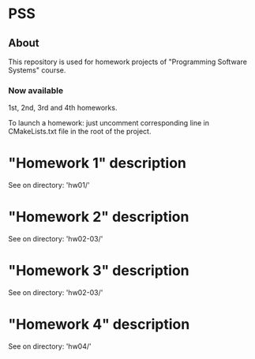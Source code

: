 # PSS
## About

This repository is used for homework projects of "Programming Software Systems" course.

### Now available
1st, 2nd, 3rd and 4th homeworks.

To launch a homework: just uncomment corresponding line in CMakeLists.txt file in the root of the project.

# "Homework 1" description

See on directory: 'hw01/'

# "Homework 2" description

See on directory: 'hw02-03/'

# "Homework 3" description

See on directory: 'hw02-03/'

# "Homework 4" description

See on directory: 'hw04/'